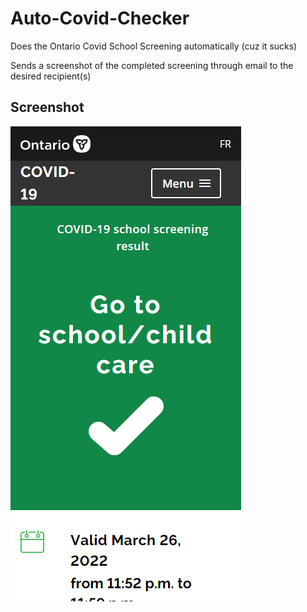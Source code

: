 # Auto-Covid-Checker

Does the Ontario Covid School Screening automatically (cuz it sucks)

Sends a screenshot of the completed screening through email to the desired recipient(s)

## Screenshot
![S9](https://github.com/Dan245/Dan245/blob/main/screenshots/samsungS9.png)
